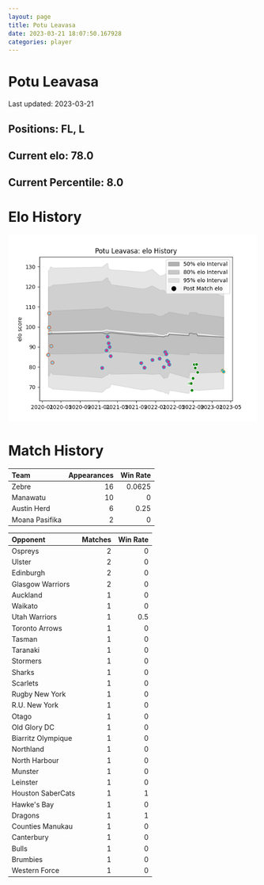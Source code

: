 ```yaml
---  
layout: page  
title: Potu Leavasa  
date: 2023-03-21 18:07:50.167928  
categories: player  
---
```

# Potu Leavasa


Last updated: 2023-03-21
## Positions: FL, L

## Current elo: 78.0

## Current Percentile: 8.0

# Elo History


![elo history](history_PotuLeavasa.png)
# Match History


| Team           |   Appearances |   Win Rate |
|:---------------|--------------:|-----------:|
| Zebre          |            16 |     0.0625 |
| Manawatu       |            10 |     0      |
| Austin Herd    |             6 |     0.25   |
| Moana Pasifika |             2 |     0      |

| Opponent           |   Matches |   Win Rate |
|:-------------------|----------:|-----------:|
| Ospreys            |         2 |        0   |
| Ulster             |         2 |        0   |
| Edinburgh          |         2 |        0   |
| Glasgow Warriors   |         2 |        0   |
| Auckland           |         1 |        0   |
| Waikato            |         1 |        0   |
| Utah Warriors      |         1 |        0.5 |
| Toronto Arrows     |         1 |        0   |
| Tasman             |         1 |        0   |
| Taranaki           |         1 |        0   |
| Stormers           |         1 |        0   |
| Sharks             |         1 |        0   |
| Scarlets           |         1 |        0   |
| Rugby New York     |         1 |        0   |
| R.U. New York      |         1 |        0   |
| Otago              |         1 |        0   |
| Old Glory DC       |         1 |        0   |
| Biarritz Olympique |         1 |        0   |
| Northland          |         1 |        0   |
| North Harbour      |         1 |        0   |
| Munster            |         1 |        0   |
| Leinster           |         1 |        0   |
| Houston SaberCats  |         1 |        1   |
| Hawke's Bay        |         1 |        0   |
| Dragons            |         1 |        1   |
| Counties Manukau   |         1 |        0   |
| Canterbury         |         1 |        0   |
| Bulls              |         1 |        0   |
| Brumbies           |         1 |        0   |
| Western Force      |         1 |        0   |